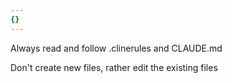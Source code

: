 ```yaml
---
{}
---
```


Always read and follow .clinerules and CLAUDE.md

Don't create new files, rather edit the existing files
